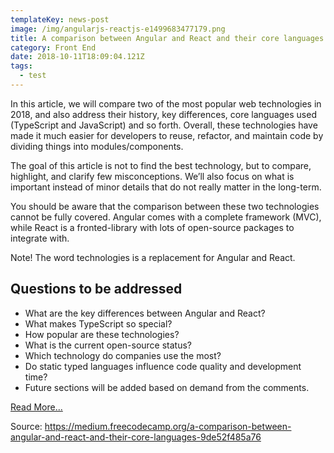 ```yaml
---
templateKey: news-post
image: /img/angularjs-reactjs-e1499683477179.png
title: A comparison between Angular and React and their core languages
category: Front End
date: 2018-10-11T18:09:04.121Z
tags:
  - test
---
```

In this article, we will compare two of the most popular web technologies in 2018, and also address their history, key differences, core languages used (TypeScript and JavaScript) and so forth. Overall, these technologies have made it much easier for developers to reuse, refactor, and maintain code by dividing things into modules/components.



The goal of this article is not to find the best technology, but to compare, highlight, and clarify few misconceptions. We’ll also focus on what is important instead of minor details that do not really matter in the long-term.



You should be aware that the comparison between these two technologies cannot be fully covered. Angular comes with a complete framework (MVC), while React is a fronted-library with lots of open-source packages to integrate with.



Note! The word technologies is a replacement for Angular and React.



## Questions to be addressed

* What are the key differences between Angular and React?
* What makes TypeScript so special?
* How popular are these technologies?
* What is the current open-source status?
* Which technology do companies use the most?
* Do static typed languages influence code quality and development time?
* Future sections will be added based on demand from the comments.



[Read More...](https://medium.freecodecamp.org/a-comparison-between-angular-and-react-and-their-core-languages-9de52f485a76)

Source: https://medium.freecodecamp.org/a-comparison-between-angular-and-react-and-their-core-languages-9de52f485a76
